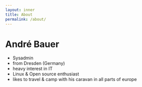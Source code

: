 ```yaml
---
layout: inner
title: About
permalink: /about/
---
```

André Bauer
===========

* Sysadmin
* from Dresden (Germany)
* heavy interest in IT
* Linux & Open source enthusiast
* likes to travel & camp with his caravan in all parts of europe
